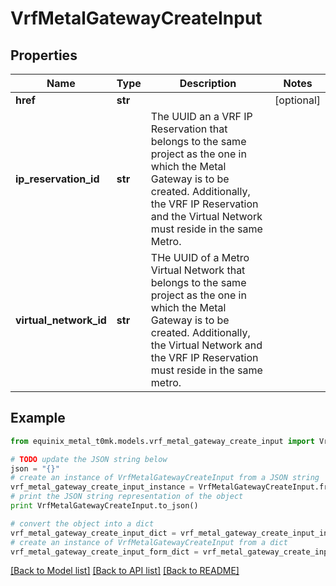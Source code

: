 # VrfMetalGatewayCreateInput


## Properties
Name | Type | Description | Notes
------------ | ------------- | ------------- | -------------
**href** | **str** |  | [optional] 
**ip_reservation_id** | **str** | The UUID an a VRF IP Reservation that belongs to the same project as the one in which the Metal Gateway is to be created. Additionally, the VRF IP Reservation and the Virtual Network must reside in the same Metro. | 
**virtual_network_id** | **str** | THe UUID of a Metro Virtual Network that belongs to the same project as the one in which the Metal Gateway is to be created. Additionally, the Virtual Network and the VRF IP Reservation must reside in the same metro. | 

## Example

```python
from equinix_metal_t0mk.models.vrf_metal_gateway_create_input import VrfMetalGatewayCreateInput

# TODO update the JSON string below
json = "{}"
# create an instance of VrfMetalGatewayCreateInput from a JSON string
vrf_metal_gateway_create_input_instance = VrfMetalGatewayCreateInput.from_json(json)
# print the JSON string representation of the object
print VrfMetalGatewayCreateInput.to_json()

# convert the object into a dict
vrf_metal_gateway_create_input_dict = vrf_metal_gateway_create_input_instance.to_dict()
# create an instance of VrfMetalGatewayCreateInput from a dict
vrf_metal_gateway_create_input_form_dict = vrf_metal_gateway_create_input.from_dict(vrf_metal_gateway_create_input_dict)
```
[[Back to Model list]](../README.md#documentation-for-models) [[Back to API list]](../README.md#documentation-for-api-endpoints) [[Back to README]](../README.md)


